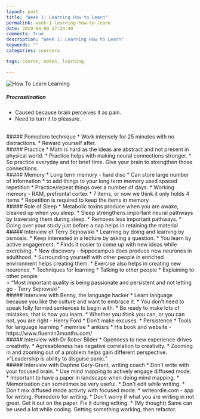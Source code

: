 ```yaml
---
layout: post
title: "Week 1: Learning How to Learn"
permalink: week-1-learning-how-to-learn
date: 2019-04-09 17:34:49
comments: true
description: "Week 1: Learning How to Learn"
keywords: ""
categories: coursera

tags: course, notes, learning

---
```

![How To Learn Learning](/images/how-to-learn-learning.png)

##### Procrastination
* Caused because brain perceives it as pain.
* Need to turn it to pleasure.

<br/>
##### Pomodoro technique
* Work intensely for 25 minutes with no distractions.
* Reward yourself after.

<br/>
##### Practice
* Math is hard as the ideas are abstract and not present in physical world.
* Practice helps with making neural connections stronger.
* So practice everyday and for brief time. Give your brain to strengthen those connections.

<br/>
##### Memory
* Long term memory - hard disc
  * Can store large number of information
  * to add things to your long term memory used spaced repetition
  * Practice/repeat things over a number of days.
* Working memory - RAM, prefrontal cortex
  * 7 items, or now we think it only holds 4 items
  * Repetition is required to keep the items in memory

<br/>
##### Role of Sleep
* Metabolic toxins produce when you are awake, cleaned up when you sleep.
* Sleep strengthens important neural pathways by traversing them during sleep.
* Removes less important pathways.
* Going over your study just before a nap helps in retaining the material

<br/>
##### Interview of Terry Sejnowski
* Learning by doing and learning by osmosis.
* Keep interested in a lecture by asking a question.
* You learn by active engagement.
* Finds it easier to come up with new ideas while exercising.
* New discovery - hippocampus does produce new neurones in adulthood.
  * Surrounding yourself with other people in enriched environment helps creating them.
  * Exercise also helps in creating new neurones.
* Techniques for learning
  * Talking to other people
  * Explaining to other people

<br/>
> “Most important quality is being passionate and persistent and not letting go - Terry Sejnowski"

<br/>
##### Interview with Benny, the language hacker
* Learn language because you like the culture and want to embrace it.
* You don’t need to speak fully formed sentences to begin with.
* Be ready to make lots of mistakes, that is how you learn.
* Whether you think you can, or you can not, you are right - Henry Ford
* Don’t make excuses.
* Persistence
* Tools for language learning
  * memrise
  * ankisrs
* His book and website - https://www.fluentin3months.com/

<br/>
##### Interview with Dr Rober Bilder
* Openness to new experience drives creativity.
* Agreeableness has negative correlation to creativity.
* Zooming in and zooming out of a problem helps gain different perspective.
>“Leadership is ability to disguise panic."

<br/>
##### Interview with Daphne Gary-Grant, writing coach
* Don’t write with your focused brain.
* Use mind mapping to actively engage diffused mode.
  * Important to have a paper in landscape when doing mind mapping.
* Memorisation can sometimes be very useful.
* Don't edit while writing.
  * Don't mix diffused mode activity with focused mode.
* writeordie.com - app for writing. Pomodoro for writing.
* Don’t worry if what you are writing in not great. Get it out on the paper. Fix it during editing.
  * (My thought) Same can be used a lot while coding. Getting something working, then refactor.
